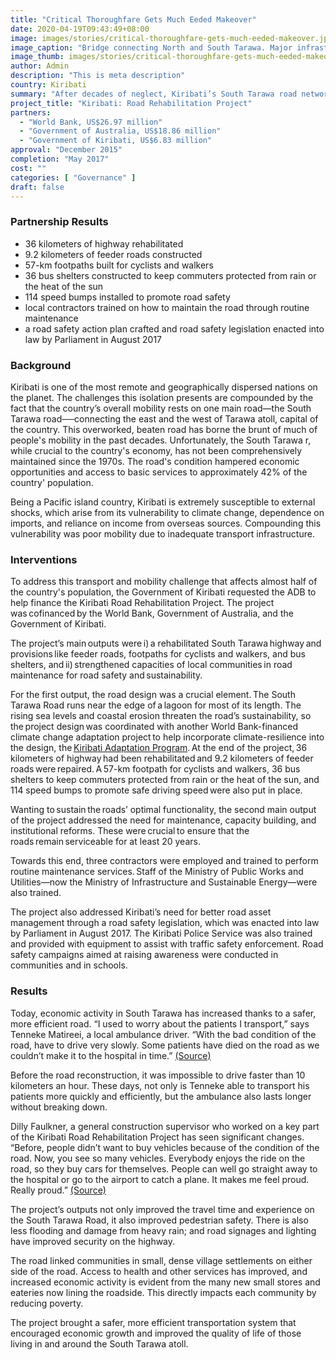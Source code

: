 ```yaml
---
title: "Critical Thoroughfare Gets Much Eeded Makeover"
date: 2020-04-19T09:43:49+08:00
image: images/stories/critical-thoroughfare-gets-much-eeded-makeover.jpg
image_caption: "Bridge connecting North and South Tarawa. Major infrastructure upgraded under the Kiribati Road Rehabilitation Project."
image_thumb: images/stories/critical-thoroughfare-gets-much-eeded-makeover-th.jpg
author: Admin
description: "This is meta description"
country: Kiribati
summary: "After decades of neglect, Kiribati’s South Tarawa road network gets much-needed repair through a partnership between ADB, the World Bank, Government of Australia, and the Government of Kiribati. To make sure the outcomes of the project are sustained, local governments and enterprises were trained in routine maintenance to keep the road in top shape. "
project_title: "Kiribati: Road Rehabilitation Project"
partners: 
  - "World Bank, US$26.97 million"
  - "Government of Australia, US$18.86 million"
  - "Government of Kiribati, US$6.83 million"
approval: "December 2015"
completion: "May 2017"
cost: ""
categories: [ "Governance​" ]
draft: false
---
```


### Partnership Results
<ul class="dr-results">
  <li><i class="icon-check-circle"></i> 36 kilometers of highway rehabilitated</li>
  <li><i class="icon-check-circle"></i> 9.2 kilometers of feeder roads constructed</li>
  <li><i class="icon-check-circle"></i> 57-km footpaths built for cyclists and walkers</li>
  <li><i class="icon-check-circle"></i> 36 bus shelters constructed to keep commuters protected from rain or the heat of the sun</li>
  <li><i class="icon-check-circle"></i> 114 speed bumps installed to promote road safety</li>
  <li><i class="icon-check-circle"></i> local contractors trained on how to maintain the road through routine maintenance</li>
  <li><i class="icon-check-circle"></i> a road safety action plan crafted and road safety legislation enacted into law by Parliament in August 2017</li>
</ul>

### Background

Kiribati is one of the most remote and geographically dispersed nations on the planet. The challenges this isolation presents are compounded by the fact that the country’s overall mobility rests on one main road—the South Tarawa road──connecting the east and the west of Tarawa atoll, capital of the country. This overworked, beaten road has borne the brunt of much of people's mobility in the past decades. Unfortunately, the South Tarawa r, while crucial to the country's economy, has not been comprehensively maintained since the 1970s. The road's condition hampered economic opportunities and access to basic services to approximately 42% of the country' population.

Being a Pacific island country, Kiribati is extremely susceptible to external shocks, which arise from its vulnerability to climate change, dependence on imports, and reliance on income from overseas sources. Compounding this vulnerability was poor mobility due to inadequate transport infrastructure. 

### Interventions

To address this transport and mobility challenge that affects almost half of the country's population, the Government of Kiribati requested the ADB to help finance the Kiribati Road Rehabilitation Project. The project was cofinanced by the World Bank, Government of Australia, and the Government of Kiribati.   

The project’s main outputs were i) a rehabilitated South Tarawa highway and provisions like feeder roads, footpaths for cyclists and walkers, and bus shelters, and ii) strengthened capacities of local communities in road maintenance for road safety and sustainability.  

For the first output, the road design was a crucial element. The South Tarawa Road runs near the edge of a lagoon for most of its length. The rising sea levels and coastal erosion threaten the road’s sustainability, so the project design was coordinated with another World Bank-financed climate change adaptation project to help incorporate climate-resilience into the design, the [Kiribati Adaptation Program](https://projects.worldbank.org/en/projects-operations/project-detail/P112615). At the end of the project, 36 kilometers of highway had been rehabilitated and 9.2 kilometers of feeder roads were repaired. A 57-km footpath for cyclists and walkers, 36 bus shelters to keep commuters protected from rain or the heat of the sun, and 114 speed bumps to promote safe driving speed were also put in place.

Wanting to sustain the roads’ optimal functionality, the second main output of the project addressed the need for maintenance, capacity building, and institutional reforms. These were crucial to ensure that the roads remain serviceable for at least 20 years.  

Towards this end, three contractors were employed and trained to perform routine maintenance services. Staff of the Ministry of Public Works and Utilities—now the Ministry of Infrastructure and Sustainable Energy—were also trained.

The project also addressed Kiribati’s need for better road asset management through a road safety legislation, which was enacted into law by Parliament in August 2017. The Kiribati Police Service was also trained and provided with equipment to assist with traffic safety enforcement. Road safety campaigns aimed at raising awareness were conducted in communities and in schools.  

### Results

Today, economic activity in South Tarawa has increased thanks to a safer, more efficient road. “I used to worry about the patients I transport,” says Tenneke Matireei, a local ambulance driver. “With the bad condition of the road, have to drive very slowly. Some patients have died on the road as we couldn’t make it to the hospital in time.” [(Source)](https://www.worldbank.org/en/news/feature/2016/11/22/making-kiribati-main-road-safer) 

Before the road reconstruction, it was impossible to drive faster than 10 kilometers an hour. These days, not only is Tenneke able to transport his patients more quickly and efficiently, but the ambulance also lasts longer without breaking down. 

Dilly Faulkner, a general construction supervisor who worked on a key part of the Kiribati Road Rehabilitation Project has seen significant changes. “Before, people didn’t want to buy vehicles because of the condition of the road. Now, you see so many vehicles. Everybody enjoys the ride on the road, so they buy cars for themselves. People can well go straight away to the hospital or go to the airport to catch a plane. It makes me feel proud. Really proud.” [(Source)](https://www.adb.org/news/features/no-alternate-routes-rehabilitation-and-upgrade-kiribati-s-main-road)

The project’s outputs not only improved the travel time and experience on the South Tarawa Road, it also improved pedestrian safety. There is also less flooding and damage from heavy rain; and road signages and lighting have improved security on the highway. 

The road linked communities in small, dense village settlements on either side of the road. Access to health and other services has improved, and increased economic activity is evident from the many new small stores and eateries now lining the roadside. This directly impacts each community by reducing poverty.

The project brought a safer, more efficient transportation system that encouraged economic growth and improved the quality of life of those living in and around the South Tarawa atoll.
